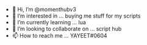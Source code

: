 - 👋 Hi, I’m @momenthubv3
- 👀 I’m interested in ... buying me stuff for my scripts
- 🌱 I’m currently learning ... lua
- 💞️ I’m looking to collaborate on ... script hub
- 📫 How to reach me ... YAYEET#0604

